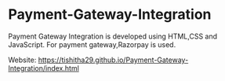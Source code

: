 # Payment-Gateway-Integration

Payment Gateway Integration is developed using HTML,CSS and JavaScript. For payment gateway,Razorpay is used.

Website: https://tishitha29.github.io/Payment-Gateway-Integration/index.html  


